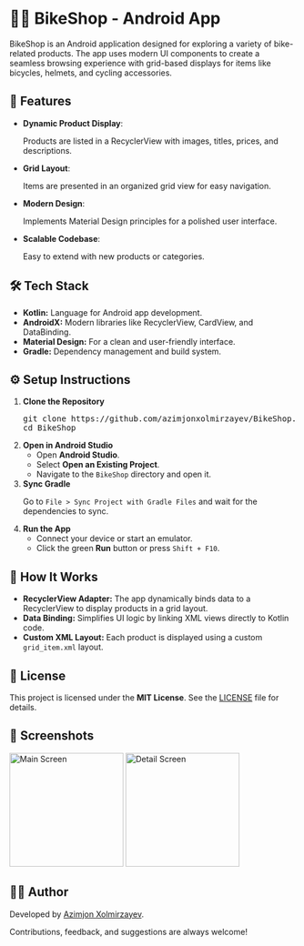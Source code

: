 <h1>🚴‍♂️ BikeShop - Android App</h1>
<p>BikeShop is an Android application designed for exploring a variety of bike-related products. The app uses modern UI components to create a seamless browsing experience with grid-based displays for items like bicycles, helmets, and cycling accessories.
</p>

<h2>📱 Features</h2>
<ul>
  <li><strong>Dynamic Product Display</strong>: <p> Products are listed in a RecyclerView with images, titles, prices, and descriptions.</p></li>
  <li><strong>Grid Layout</strong>: <p>Items are presented in an organized grid view for easy navigation.</p></li>
  <li><strong>Modern Design</strong>: <p> Implements Material Design principles for a polished user interface.</p></li>
  <li><strong>Scalable Codebase</strong>: <p>Easy to extend with new products or categories.</p></li>
</ul>

  <h2>🛠️ Tech Stack</h2>
    <ul>
      <li><strong>Kotlin:</strong> Language for Android app development.</li>
      <li><strong>AndroidX:</strong> Modern libraries like RecyclerView, CardView, and DataBinding.</li>
      <li><strong>Material Design:</strong> For a clean and user-friendly interface.</li>
      <li><strong>Gradle:</strong> Dependency management and build system.</li>
    </ul>

<h2>⚙️ Setup Instructions</h2>
        <ol>
            <li><strong>Clone the Repository</strong>
                      <pre>git clone https://github.com/azimjonxolmirzayev/BikeShop.git
cd BikeShop</pre>
            </li>
            <li><strong>Open in Android Studio</strong>
                <ul>
                    <li>Open <strong>Android Studio</strong>.</li>
                    <li>Select <strong>Open an Existing Project</strong>.</li>
                    <li>Navigate to the <code>BikeShop</code> directory and open it.</li>
                </ul>
            </li>
            <li><strong>Sync Gradle</strong>
                <p>Go to <code>File &gt; Sync Project with Gradle Files</code> and wait for the dependencies to sync.</p>
            </li>
            <li><strong>Run the App</strong>
                <ul>
                    <li>Connect your device or start an emulator.</li>
                    <li>Click the green <strong>Run</strong> button or press <code>Shift + F10</code>.</li>
                </ul>
            </li>
        </ol>

<h2>🚀 How It Works</h2>
        <ul>
            <li><strong>RecyclerView Adapter:</strong> The app dynamically binds data to a RecyclerView to display products in a grid layout.</li>
            <li><strong>Data Binding:</strong> Simplifies UI logic by linking XML views directly to Kotlin code.</li>
            <li><strong>Custom XML Layout:</strong> Each product is displayed using a custom <code>grid_item.xml</code> layout.</li>
        </ul>


 <h2>📜 License</h2>
        <p>This project is licensed under the <strong>MIT License</strong>. See the <a href="https://github.com/azimjonxolmirzayev/BikeShop/blob/master/LICENSE">LICENSE</a> file for details.</p>


 <h2>📸 Screenshots</h2>
 <img width="200px" src="https://github.com/user-attachments/assets/f7e364ed-e032-43c6-be06-688518c8f437" alt="Main Screen">
 <img width="200px" src="https://github.com/user-attachments/assets/722e3247-6a7e-4da5-8c3c-39bf02425d22" alt="Detail Screen">

  <h2>👨‍💻 Author</h2>
  <p>Developed by <a href="https://github.com/azimjonxolmirzayev/">Azimjon Xolmirzayev</a>.</p>
  <p>Contributions, feedback, and suggestions are always welcome!</p>
